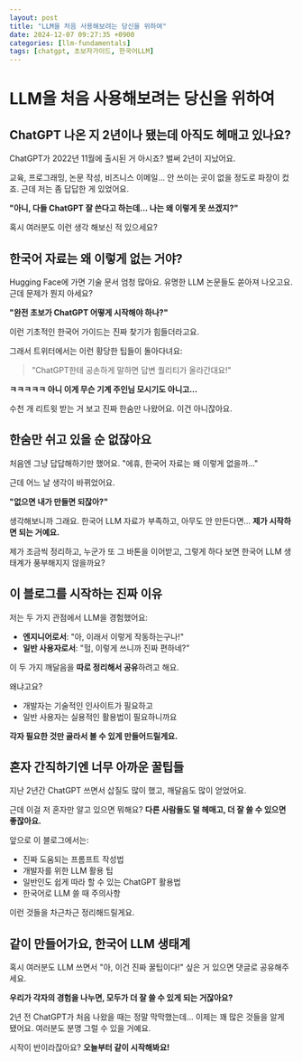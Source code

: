 ```yaml
---
layout: post
title: "LLM을 처음 사용해보려는 당신을 위하여"
date: 2024-12-07 09:27:35 +0900
categories: [llm-fundamentals]
tags: [chatgpt, 초보자가이드, 한국어LLM]
---
```

# LLM을 처음 사용해보려는 당신을 위하여

## ChatGPT 나온 지 2년이나 됐는데 아직도 헤매고 있나요?

ChatGPT가 2022년 11월에 출시된 거 아시죠? 벌써 2년이 지났어요.

교육, 프로그래밍, 논문 작성, 비즈니스 이메일... 안 쓰이는 곳이 없을 정도로 파장이 컸죠. 근데 저는 좀 답답한 게 있었어요.

**"아니, 다들 ChatGPT 잘 쓴다고 하는데... 나는 왜 이렇게 못 쓰겠지?"**

혹시 여러분도 이런 생각 해보신 적 있으세요?

## 한국어 자료는 왜 이렇게 없는 거야?

Hugging Face에 가면 기술 문서 엄청 많아요. 유명한 LLM 논문들도 쏟아져 나오고요. 근데 문제가 뭔지 아세요?

**"완전 초보가 ChatGPT 어떻게 시작해야 하나?"** 

이런 기초적인 한국어 가이드는 진짜 찾기가 힘들더라고요. 

그래서 트위터에서는 이런 황당한 팁들이 돌아다녀요:
> "ChatGPT한테 공손하게 말하면 답변 퀄리티가 올라간대요!"

**ㅋㅋㅋㅋㅋ 아니 이게 무슨 기계 주인님 모시기도 아니고...**

수천 개 리트윗 받는 거 보고 진짜 한숨만 나왔어요. 이건 아니잖아요.

## 한숨만 쉬고 있을 순 없잖아요

처음엔 그냥 답답해하기만 했어요. "에휴, 한국어 자료는 왜 이렇게 없을까..."

근데 어느 날 생각이 바뀌었어요.

**"없으면 내가 만들면 되잖아?"**

생각해보니까 그래요. 한국어 LLM 자료가 부족하고, 아무도 안 만든다면... **제가 시작하면 되는 거예요.**

제가 조금씩 정리하고, 누군가 또 그 바톤을 이어받고, 그렇게 하다 보면 한국어 LLM 생태계가 풍부해지지 않을까요?

## 이 블로그를 시작하는 진짜 이유

저는 두 가지 관점에서 LLM을 경험했어요:
- **엔지니어로서**: "아, 이래서 이렇게 작동하는구나!"
- **일반 사용자로서**: "헐, 이렇게 쓰니까 진짜 편하네?"

이 두 가지 깨달음을 **따로 정리해서 공유**하려고 해요.

왜냐고요?
- 개발자는 기술적인 인사이트가 필요하고
- 일반 사용자는 실용적인 활용법이 필요하니까요

**각자 필요한 것만 골라서 볼 수 있게 만들어드릴게요.**

## 혼자 간직하기엔 너무 아까운 꿀팁들

지난 2년간 ChatGPT 쓰면서 삽질도 많이 했고, 깨달음도 많이 얻었어요. 

근데 이걸 저 혼자만 알고 있으면 뭐해요? **다른 사람들도 덜 헤매고, 더 잘 쓸 수 있으면 좋잖아요.**

앞으로 이 블로그에서는:
- 진짜 도움되는 프롬프트 작성법
- 개발자를 위한 LLM 활용 팁
- 일반인도 쉽게 따라 할 수 있는 ChatGPT 활용법
- 한국어로 LLM 쓸 때 주의사항

이런 것들을 차근차근 정리해드릴게요.

## 같이 만들어가요, 한국어 LLM 생태계

혹시 여러분도 LLM 쓰면서 "아, 이건 진짜 꿀팁이다!" 싶은 거 있으면 댓글로 공유해주세요.

**우리가 각자의 경험을 나누면, 모두가 더 잘 쓸 수 있게 되는 거잖아요?**

2년 전 ChatGPT가 처음 나왔을 때는 정말 막막했는데... 이제는 꽤 많은 것들을 알게 됐어요. 여러분도 분명 그럴 수 있을 거예요.

시작이 반이라잖아요? **오늘부터 같이 시작해봐요!**